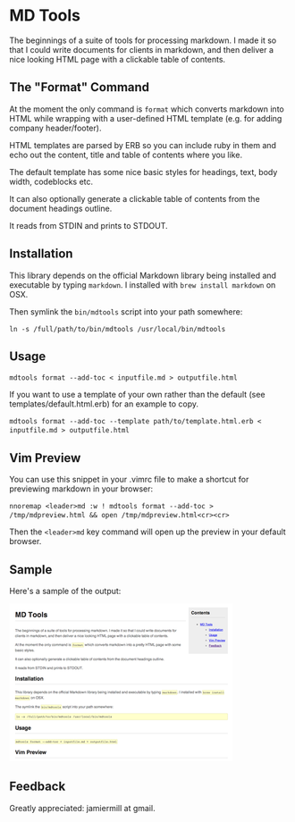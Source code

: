MD Tools
========

The beginnings of a suite of tools for processing markdown. I made it so that I
could write documents for clients in markdown, and then deliver a nice looking
HTML page with a clickable table of contents.

The "Format" Command
------------------

At the moment the only command is `format` which converts markdown into HTML while
wrapping with a user-defined HTML template (e.g. for adding company header/footer).

HTML templates are parsed by ERB so you can include ruby in them and echo out
the content, title and table of contents where you like.

The default template has some nice basic styles for headings, text, body width,
codeblocks etc.

It can also optionally generate a clickable table of contents from the document
headings outline.

It reads from STDIN and prints to STDOUT.

Installation
------------

This library depends on the official Markdown library being installed and
executable by typing `markdown`. I installed with `brew install markdown` on OSX.

Then symlink the `bin/mdtools` script into your path somewhere:

	ln -s /full/path/to/bin/mdtools /usr/local/bin/mdtools

Usage
-----

	mdtools format --add-toc < inputfile.md > outputfile.html

If you want to use a template of your own rather than the default (see templates/default.html.erb)
for an example to copy.

	mdtools format --add-toc --template path/to/template.html.erb < inputfile.md > outputfile.html

Vim Preview
-----------

You can use this snippet in your .vimrc file to make a shortcut for previewing
markdown in your browser:

	nnoremap <leader>md :w ! mdtools format --add-toc > /tmp/mdpreview.html && open /tmp/mdpreview.html<cr><cr>

Then the `<leader>md` key command will open up the preview in your default
browser.

Sample
------

Here's a sample of the output:

![Sample Image](https://github.com/jamiemill/mdtools/raw/master/sample.png)

Feedback
--------

Greatly appreciated: jamiermill at gmail.

